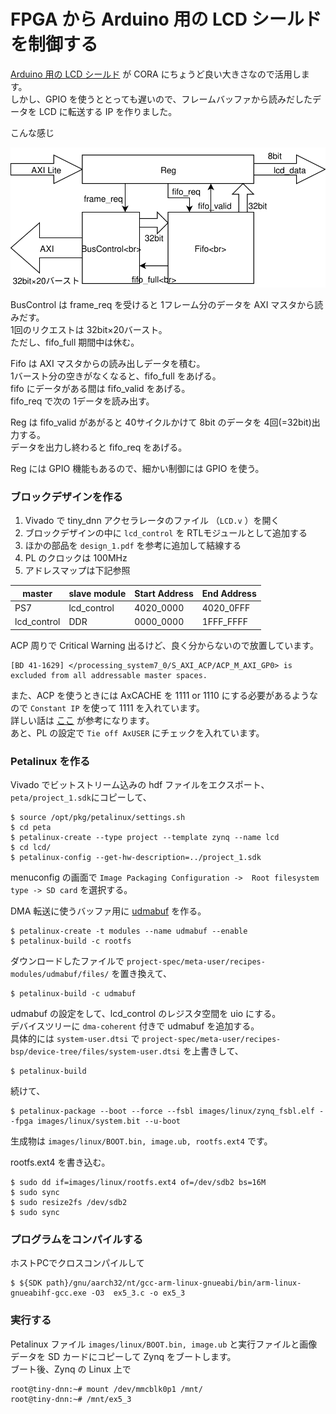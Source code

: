 # FPGA から Arduino 用の LCD シールドを制御する

[Arduino 用の LCD シールド](https://www.amazon.co.jp/gp/product/B06Y5ZXXL8/ref=oh_aui_detailpage_o01_s00?ie=UTF8&psc=1) が CORA にちょうど良い大きさなので活用します。  
しかし、GPIO を使うととっても遅いので、フレームバッファから読みだしたデータを LCD に転送する IP を作りました。

こんな感じ

![LCD_CTL](LCD_CTL.svg)

BusControl は frame_req を受けると 1フレーム分のデータを AXI マスタから読みだす。  
1回のリクエストは 32bit×20バースト。  
ただし、fifo_full 期間中は休む。

Fifo は AXI マスタからの読み出しデータを積む。  
1バースト分の空きがなくなると、fifo_full をあげる。  
fifo にデータがある間は fifo_valid をあげる。  
fifo_req で次の 1データを読み出す。

Reg は fifo_valid があがると 40サイクルかけて 8bit のデータを 4回(=32bit)出力する。  
データを出力し終わると fifo_req をあげる。

Reg には GPIO 機能もあるので、細かい制御には GPIO を使う。

### ブロックデザインを作る

1. Vivado で tiny_dnn アクセラレータのファイル （```LCD.v``` ）を開く
2. ブロックデザインの中に ```lcd_control``` を RTLモジュールとして追加する
3. ほかの部品を ```design_1.pdf``` を参考に追加して結線する
4. PL のクロックは 100MHz
5. アドレスマップは下記参照

| master      | slave module | Start Address | End Address |
| ----------- | ------------ | ------------- | ----------- |
| PS7         | lcd_control  | 4020_0000     | 4020_0FFF   |
| lcd_control | DDR          | 0000_0000     | 1FFF_FFFF   |

ACP 周りで Critical Warning 出るけど、良く分からないので放置しています。

```
[BD 41-1629] </processing_system7_0/S_AXI_ACP/ACP_M_AXI_GP0> is excluded from all addressable master spaces.
```

また、ACP を使うときには AxCACHE を 1111 or 1110 にする必要があるようなので ```Constant IP``` を使って 1111 を入れています。  
詳しい話は [ここ](https://qiita.com/ikwzm/items/b2ee2e2ade0806a9ec07) が参考になります。  
あと、PL の設定で ```Tie off AxUSER``` にチェックを入れています。

### Petalinux を作る

Vivado でビットストリーム込みの hdf ファイルをエクスポート、```peta/project_1.sdk```にコピーして、

```
$ source /opt/pkg/petalinux/settings.sh
$ cd peta
$ petalinux-create --type project --template zynq --name lcd
$ cd lcd/
$ petalinux-config --get-hw-description=../project_1.sdk
```

menuconfig の画面で ```Image Packaging Configuration ->  Root filesystem type -> SD card``` を選択する。

DMA 転送に使うバッファ用に [udmabuf](https://github.com/ikwzm/udmabuf/blob/master/Readme.ja.md) を作る。

```
$ petalinux-create -t modules --name udmabuf --enable
$ petalinux-build -c rootfs
```

ダウンロードしたファイルで ```project-spec/meta-user/recipes-modules/udmabuf/files/``` を置き換えて、

```
$ petalinux-build -c udmabuf
```

udmabuf の設定をして、lcd_control のレジスタ空間を uio にする。  
デバイスツリーに ```dma-coherent``` 付きで udmabuf を追加する。  
具体的には ```system-user.dtsi``` で ```project-spec/meta-user/recipes-bsp/device-tree/files/system-user.dtsi``` を上書きして、

```
$ petalinux-build
```

続けて、

```
$ petalinux-package --boot --force --fsbl images/linux/zynq_fsbl.elf --fpga images/linux/system.bit --u-boot
```

生成物は ```images/linux/BOOT.bin, image.ub, rootfs.ext4``` です。

rootfs.ext4 を書き込む。

```
$ sudo dd if=images/linux/rootfs.ext4 of=/dev/sdb2 bs=16M
$ sudo sync
$ sudo resize2fs /dev/sdb2
$ sudo sync
```

### プログラムをコンパイルする

ホストPCでクロスコンパイルして

```
$ ${SDK path}/gnu/aarch32/nt/gcc-arm-linux-gnueabi/bin/arm-linux-gnueabihf-gcc.exe -O3  ex5_3.c -o ex5_3
```

### 実行する

Petalinux ファイル ```images/linux/BOOT.bin, image.ub``` と実行ファイルと画像データを SD カードにコピーして Zynq をブートします。  
ブート後、Zynq の Linux 上で

```
root@tiny-dnn:~# mount /dev/mmcblk0p1 /mnt/
root@tiny-dnn:~# /mnt/ex5_3
```

